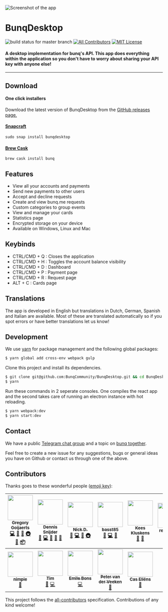 ![Screenshot of the app](https://i.gyazo.com/aacd73b20ef1a2b0ea4e94c8569a6ffd.gif)


# BunqDesktop 
![build status for master branch](https://api.travis-ci.org/BunqCommunity/BunqJSClient.svg?branch=master) 
[![All Contributors](https://img.shields.io/badge/all_contributors-12-orange.svg?style=flat-square)](#contributors)
[![MIT License](https://img.shields.io/npm/l/all-contributors-cli.svg?style=flat-square)](https://github.com/BunqCommunity/BunqDesktop/blob/master/LICENSE)

#### A desktop implementation for bunq's API. This app does everything within the application so you don't  have to worry about sharing your API key with anyone else!

___   

## Download
#### One click installers
Download the latest version of BunqDesktop from the [GitHub releases page.](https://github.com/BunqCommunity/BunqDesktop/releases)

#### [Snapcraft](https://snapcraft.io/bunqdesktop)
`sudo snap install bunqdesktop`

#### [Brew Cask](https://caskroom.github.io/)
`brew cask install bunq`

## Features
- View all your accounts and payments
- Send new payments to other users
- Accept and decline requests
- Create and view bunq.me requests
- Custom categories to group events
- View and manage your cards
- Statistics page
- Encrypted storage on your device
- Available on Windows, Linux and Mac

## Keybinds
 - CTRL/CMD + Q : Closes the application
 - CTRL/CMD + H : Toggles the account balance visibility
 - CTRL/CMD + D : Dashboard
 - CTRL/CMD + P : Payment page
 - CTRL/CMD + R : Request page
 - ALT + C      : Cards page

## Translations
The app is developed in English but translations in Dutch, German, Spanish and Italian are available. Most of these are translated automatically so if you spot errors or have better translations let us know!

## Development
We use [yarn](https://yarnpkg.com/en/) for package management and the following global packages:
```bash
$ yarn global add cross-env webpack gulp
```
Clone this project and install its dependencies.
```bash
$ git clone git@github.com:BunqCommunity/BunqDesktop.git && cd BunqDesktop
$ yarn 
```
Run these commands in 2 seperate consoles. One compiles the react app and the second takes care of 
running an electron instance with hot reloading.
```bash
$ yarn webpack:dev
$ yarn start:dev 
```

## Contact
We have a public [Telegram chat group](https://t.me/joinchat/G_JrZg8BxNdIOsQS1TfY3A) and a 
topic on [bunq together](https://together.bunq.com/topic/bunqdesktop-client).

Feel free to create a new issue for any suggestions, bugs or general ideas you have on Github or 
contact us through one of the above.

## Contributors

Thanks goes to these wonderful people ([emoji key](https://github.com/kentcdodds/all-contributors#emoji-key)):

<!-- ALL-CONTRIBUTORS-LIST:START - Do not remove or modify this section -->
<!-- prettier-ignore -->
| [<img src="https://avatars2.githubusercontent.com/u/7481136?v=4" width="80px;"/><br /><sub><b>Gregory Goijaerts</b></sub>](https://www.masterypoints.com)<br />[💻](https://github.com/BunqCommunity/BunqDesktop/commits?author=Crecket "Code") [🎨](#design-Crecket "Design") [📖](https://github.com/BunqCommunity/BunqDesktop/commits?author=Crecket "Documentation") [🚇](#infra-Crecket "Infrastructure (Hosting, Build-Tools, etc)") [👀](#review-Crecket "Reviewed Pull Requests") [📦](#platform-Crecket "Packaging/porting to new platform") | [<img src="https://avatars3.githubusercontent.com/u/6953846?v=4" width="80px;"/><br /><sub><b>Dennis Snijder</b></sub>](http://snijder.io)<br />[🐛](https://github.com/BunqCommunity/BunqDesktop/issues?q=author%3ADennisSnijder "Bug reports") [💻](https://github.com/BunqCommunity/BunqDesktop/commits?author=DennisSnijder "Code") [🎨](#design-DennisSnijder "Design") [🤔](#ideas-DennisSnijder "Ideas, Planning, & Feedback") [📖](https://github.com/BunqCommunity/BunqDesktop/commits?author=DennisSnijder "Documentation") | [<img src="https://avatars2.githubusercontent.com/u/3780207?v=4" width="80px;"/><br /><sub><b>Nick D.</b></sub>](https://github.com/nduijvelshoff)<br />[🐛](https://github.com/BunqCommunity/BunqDesktop/issues?q=author%3Anduijvelshoff "Bug reports") [💻](https://github.com/BunqCommunity/BunqDesktop/commits?author=nduijvelshoff "Code") [🤔](#ideas-nduijvelshoff "Ideas, Planning, & Feedback") [🚇](#infra-nduijvelshoff "Infrastructure (Hosting, Build-Tools, etc)") | [<img src="https://avatars0.githubusercontent.com/u/6396615?v=4" width="80px;"/><br /><sub><b>basst85</b></sub>](https://github.com/basst85)<br />[🐛](https://github.com/BunqCommunity/BunqDesktop/issues?q=author%3Abasst85 "Bug reports") [💻](https://github.com/BunqCommunity/BunqDesktop/commits?author=basst85 "Code") [🤔](#ideas-basst85 "Ideas, Planning, & Feedback")  | [<img src="https://avatars2.githubusercontent.com/u/533616?v=4" width="80px;"/><br /><sub><b>Kees Kluskens</b></sub>](https://webduck.nl)<br />[🐛](https://github.com/BunqCommunity/BunqDesktop/issues?q=author%3ASpaceK33z "Bug reports") [🤔](#ideas-SpaceK33z "Ideas, Planning, & Feedback") | [<img src="https://avatars1.githubusercontent.com/u/34551774?v=4" width="80px;"/><br /><sub><b>remcomldr</b></sub>](https://github.com/remcomldr)<br />[🐛](https://github.com/BunqCommunity/BunqDesktop/issues?q=author%3Aremcomldr "Bug reports") | [<img src="https://avatars1.githubusercontent.com/u/1172106?v=4" width="80px;"/><br /><sub><b>Jan Brodda</b></sub>](http://janbrodda.de)<br />[🐛](https://github.com/BunqCommunity/BunqDesktop/issues?q=author%3Ajanxb "Bug reports") |
| :---: | :---: | :---: | :---: | :---: | :---: | :---: |
| [<img src="https://avatars0.githubusercontent.com/u/10500054?v=4" width="80px;"/><br /><sub><b>nimpie</b></sub>](https://github.com/nimpie)<br />[🐛](https://github.com/BunqCommunity/BunqDesktop/issues?q=author%3Animpie "Bug reports") | [<img src="https://avatars1.githubusercontent.com/u/15219858?v=4" width="80px;"/><br /><sub><b>Tim</b></sub>](https://github.com/TimZ99)<br />[🐛](https://github.com/BunqCommunity/BunqDesktop/issues?q=author%3ATimZ99 "Bug reports") [💻](https://github.com/BunqCommunity/BunqDesktop/commits?author=TimZ99 "Code") | [<img src="https://avatars3.githubusercontent.com/u/3186640?v=4" width="80px;"/><br /><sub><b>Emile Bons</b></sub>](http://www.emilebons.nl)<br />[💻](https://github.com/BunqCommunity/BunqDesktop/commits?author=EmileBons "Code") | [<img src="https://avatars3.githubusercontent.com/u/1083400?v=4" width="80px;"/><br /><sub><b>Peter van der Veeken</b></sub>](http://petervdveeken.nl)<br />[🐛](https://github.com/BunqCommunity/BunqDesktop/issues?q=author%3Apetervdv "Bug reports") | [<img src="https://avatars2.githubusercontent.com/u/7243299?v=4" width="80px;"/><br /><sub><b>Cas Eliëns</b></sub>](https://github.com/cascer1)<br />[🐛](https://github.com/BunqCommunity/BunqDesktop/issues?q=author%3Acascer1 "Bug reports") |
<!-- ALL-CONTRIBUTORS-LIST:END -->

This project follows the [all-contributors](https://github.com/kentcdodds/all-contributors) specification. Contributions of any kind welcome!
